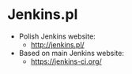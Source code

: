 # Jenkins.pl

* Polish Jenkins website:
  * http://jenkins.pl/
* Based on main Jenkins website:
  * https://jenkins-ci.org/